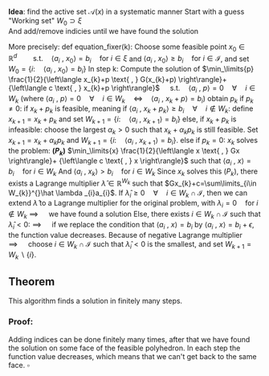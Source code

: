 **Idea**: find the active set $\mathcal{A}(x)$ in a systematic manner
	Start with a guess
	"Working set"
	$W_{0}\supset \xi$   
	And add/remove indicies until we have found the solution


More precisely:
def equation_fixer(k):
	Choose some feasible point    $x_{0}\in \mathbb{R}^{d}\qquad\text{s.t.}\quad {\left\langle a_{i} \text{ , } x_{0} \right\rangle}=b_{i} \quad\text{for }i\in \xi$  and ${\left\langle a_{i} \text{ , } x_{0} \right\rangle}\ge b_{i}\quad\text{for }i\in \mathcal{I}$,
	and set $W_{0}=\{i: \quad {\left\langle a_{i} \text{ , } x_{0} \right\rangle}=b_{i} \}$
	In step k:
		Compute the solution of
		$\min_\limits{p} \frac{1}{2}{\left\langle x_{k}+p \text{ , } G(x_{k}+p) \right\rangle}+{\left\langle c \text{ , } x_{k}+p \right\rangle}$  $\quad\text{s.t.}\quad {\left\langle a_{i} \text{ , } p \right\rangle}=0\quad\forall\quad i\in W_{k}$
			(where ${\left\langle a_{i} \text{ , } p \right\rangle}=0\quad\forall\quad i\in W_{k} \quad\Leftrightarrow\quad {\left\langle a_{i} \text{ , } x_{k}+p \right\rangle}=b_{i}$)
		obtain $p_{k}$
		if $p_{k}≠0$:
			if $x_{k}+p_{k}$ is feasible, meaning
			if ${\left\langle a_{i} \text{ , } x_{k}+p_{k} \right\rangle}\ge b_{i}\quad\forall\quad i\notin W_{k}$:
				define $x_{k+1}=x_{k}+p_{k}$
				and set $W_{k+1}=\{i: \quad {\left\langle a_{i} \text{ , } x_{k+1} \right\rangle} =b_{i}\}$
			else, if $x_{k}+p_{k}$ is infeasible:
				choose the largest $\alpha _{k}>0$ such that
				$x_{k}+\alpha _{k}p_{k}$ is still feasible.
				Set $x_{k+1}=x_{k}+\alpha _{k}p_{k}$ 
				and $W_{k+1}=\{i:\quad {\left\langle a_{i} \text{ , } x_{k+1} \right\rangle} =b_{i}\}$.
		else if $p_{k}=0$:
			$x_{k}$ solves the problem:
			**$(P_{k})$**
				$\min_\limits{x} \frac{1}{2}{\left\langle x \text{ , } Gx \right\rangle}+ {\left\langle c \text{ , } x \right\rangle}$
				such that ${\left\langle a_{i} \text{ , } x \right\rangle}=b_{i}\quad\text{for }i\in W_{k}$
			And ${\left\langle a_{i} \text{ , } x_{k} \right\rangle}>b_{i}\quad\text{for }i\in W_{k}$
			Since $x_{k}$ solves this $(P_{k})$, there exists a Lagrange multiplier $\hat \lambda \in \mathbb{R}^{W_{k}}$
			such that
			$Gx_{k}+c=\sum\limits_{i\in W_{k}}^{}\hat \lambda _{i}a_{i}$.
			If $\hat\lambda _{i}\ge0\quad\forall\quad i\in W_{k}\cap \mathcal{I}$,
				then we can extend $\hat \lambda$ to a Lagrange multiplier for the original problem, with
				$\lambda _{i}=0 \quad\text{for }i\notin W_{k}$
				$\implies\quad$ we have found a solution
			Else, there exists $i\in W_{k}\cap \mathcal{I}$  such that $\hat \lambda _{i}<0$:
				$\implies\quad$ if we replace the condition that
				${\left\langle a_{i} \text{ , } x \right\rangle}=b_{i}$ by ${\left\langle a_{i} \text{ , } x \right\rangle}= b_{i}+\epsilon$,
				the function value decreases.
					Because of negative Lagrange multiplier
				$\implies\quad$ choose $i\in W_{k}\cap \mathcal{I}$ such that
				$\hat \lambda _{i}<0$ is the smallest,
				and set $W_{k+1}=W_{k}\backslash \{i \}$.

## Theorem
This algorithm finds a solution in finitely many steps.

### Proof:
Adding indices can be done finitely many times, after that we have found the solution on some face of the feasible polyhedron. In each step the function value decreases, which means that we can't get back to the same face. $\square$
